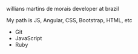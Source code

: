 willians martins de morais
developer at brazil

My path is JS, Angular, CSS, Bootstrap, HTML, etc
* Git
* JavaScript 
* Ruby
